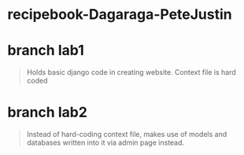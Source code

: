 # recipebook-Dagaraga-PeteJustin
# branch lab1
> Holds basic django code in creating website. Context file is hard coded
# branch lab2
> Instead of hard-coding context file, makes use of models and databases written into it via admin page instead.